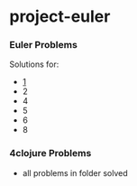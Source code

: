 # project-euler



### Euler Problems
Solutions for:
- [1](https://github.com/Siunami/project-euler/blob/master/euler%20problems/p001.cljs)
- 2
- 4
- 5
- 6
- 8

### 4clojure Problems
- all problems in folder solved

